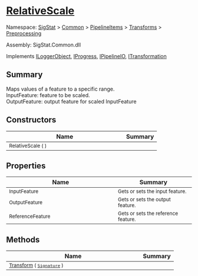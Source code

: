 # [RelativeScale](./RelativeScale.md)

Namespace: [SigStat]() > [Common](./../../../README.md) > [PipelineItems]() > [Transforms]() > [Preprocessing](./README.md)

Assembly: SigStat.Common.dll

Implements [ILoggerObject](./../../../ILoggerObject.md), [IProgress](./../../../Helpers/IProgress.md), [IPipelineIO](./../../../Pipeline/IPipelineIO.md), [ITransformation](./../../../ITransformation.md)

## Summary
Maps values of a feature to a specific range.  <br>InputFeature: feature to be scaled.<br>OutputFeature: output feature for scaled InputFeature

## Constructors

| Name | Summary | 
| --- | --- | 
| <sub>RelativeScale (  )</sub><img width=200/>| <sub></sub>| <br>


## Properties

| Name | Summary | 
| --- | --- | 
| <sub>InputFeature</sub><img width=200/>| <sub>Gets or sets the input feature.</sub>| <br>
| <sub>OutputFeature</sub><img width=200/>| <sub>Gets or sets the output feature.</sub>| <br>
| <sub>ReferenceFeature</sub><img width=200/>| <sub>Gets or sets the reference feature.</sub>| <br>


## Methods

| Name | Summary | 
| --- | --- | 
| <sub>[Transform](./Methods/RelativeScale-100663787.md) ( [`Signature`](./../../../Signature.md) )</sub><img width=200/>| <sub></sub>| <br>


